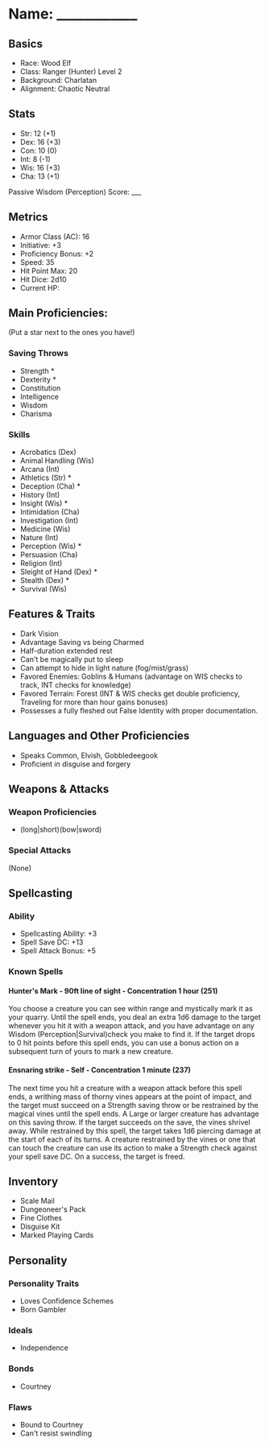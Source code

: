 # Name: ____________

## Basics

- Race: Wood Elf
- Class: Ranger (Hunter) Level 2
- Background: Charlatan
- Alignment: Chaotic Neutral

## Stats

- Str: 12 (+1)
- Dex: 16 (+3)
- Con: 10 (0)
- Int: 8  (-1)
- Wis: 16 (+3)
- Cha: 13 (+1)

Passive Wisdom (Perception) Score: ___

## Metrics

- Armor Class (AC): 16
- Initiative: +3
- Proficiency Bonus: +2
- Speed: 35
- Hit Point Max: 20
- Hit Dice: 2d10
- Current HP:

## Main Proficiencies:
(Put a star next to the ones you have!)

### Saving Throws
- Strength *
- Dexterity *
- Constitution
- Intelligence
- Wisdom
- Charisma

### Skills
- Acrobatics (Dex)
- Animal Handling (Wis)
- Arcana (Int)
- Athletics (Str) *
- Deception (Cha) *
- History (Int)
- Insight (Wis) *
- Intimidation (Cha)
- Investigation (Int)
- Medicine (Wis)
- Nature (Int)
- Perception (Wis) *
- Persuasion (Cha)
- Religion (Int)
- Sleight of Hand (Dex) *
- Stealth (Dex) *
- Survival (Wis)

## Features & Traits

- Dark Vision
- Advantage Saving vs being Charmed
- Half-duration extended rest
- Can't be magically put to sleep
- Can attempt to hide in light nature (fog/mist/grass)
- Favored Enemies: Goblins & Humans (advantage on WIS checks to track, INT checks for knowledge)
- Favored Terrain: Forest (INT & WIS checks get double proficiency, Traveling for more than hour gains bonuses)
- Possesses a fully fleshed out False Identity with proper documentation.

## Languages and Other Proficiencies

- Speaks Common, Elvish, Gobbledeegook
- Proficient in disguise and forgery

## Weapons & Attacks

### Weapon Proficiencies

- (long|short)(bow|sword)

### Special Attacks

(None)

## Spellcasting

### Ability

- Spellcasting Ability: +3
- Spell Save DC: +13
- Spell Attack Bonus: +5

### Known Spells

#### Hunter's Mark - 90ft line of sight - Concentration 1 hour (251)
You choose a creature you can see within range and mystically mark it as your quarry. Until the spell ends, you deal an extra 1d6 damage to the target whenever you hit it with a weapon attack, and you have advantage on any Wisdom (Perception|Survival)check you make to find it. If the target drops to 0 hit points before this spell ends, you can use a bonus action on a subsequent turn of yours to mark a new creature.

#### Ensnaring strike - Self - Concentration 1 minute (237)
The next time you hit a creature with a weapon attack before this spell ends, a writhing mass of thorny vines appears at the point of impact, and the target must succeed on a Strength saving throw or be restrained by the magical vines until the spell ends. A Large or larger creature has advantage on this saving throw. If the target succeeds on the save, the vines shrivel away.
While restrained by this spell, the target takes 1d6 piercing damage at the start of each of its turns. A creature restrained by the vines or one that can touch the creature can use its action to make a Strength check against your spell save DC. On a success, the target is freed.

## Inventory

- Scale Mail
- Dungeoneer's Pack
- Fine Clothes
- Disguise Kit
- Marked Playing Cards

## Personality

### Personality Traits

- Loves Confidence Schemes
- Born Gambler

### Ideals

- Independence

### Bonds

- Courtney

### Flaws

- Bound to Courtney
- Can't resist swindling
